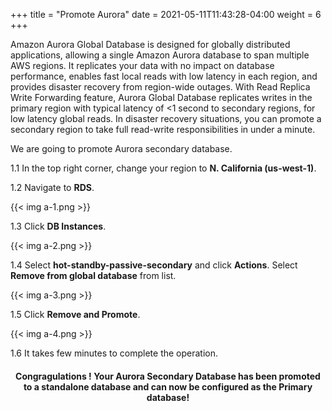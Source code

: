 +++
title = "Promote Aurora"
date =  2021-05-11T11:43:28-04:00
weight = 6
+++

Amazon Aurora Global Database is designed for globally distributed applications, allowing a single Amazon Aurora database to span multiple AWS regions. It replicates your data with no impact on database performance, enables fast local reads with low latency in each region, and provides disaster recovery from region-wide outages.  With Read Replica Write Forwarding feature, Aurora Global Database replicates writes in the primary region with typical latency of <1 second to secondary regions, for low latency global reads. In disaster recovery situations, you can promote a secondary region to take full read-write responsibilities in under a minute.

We are going to promote Aurora secondary database.

1.1 In the top right corner, change your region to **N. California (us-west-1)**.

1.2 Navigate to **RDS**.

{{< img a-1.png >}}

1.3 Click **DB Instances**.

{{< img a-2.png >}}

1.4 Select **hot-standby-passive-secondary** and click **Actions**. Select **Remove from global database** from list.

{{< img a-3.png >}}

1.5 Click **Remove and Promote**.

{{< img a-4.png >}}

1.6 It takes few minutes to complete  the operation.

#### <center>Congragulations !  Your Aurora Secondary Database has been promoted to a standalone database and can now be configured as the Primary database!
